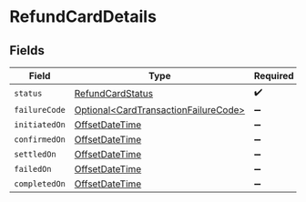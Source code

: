 # RefundCardDetails


## Fields

| Field                                                                                          | Type                                                                                           | Required                                                                                       | Description                                                                                    |
| ---------------------------------------------------------------------------------------------- | ---------------------------------------------------------------------------------------------- | ---------------------------------------------------------------------------------------------- | ---------------------------------------------------------------------------------------------- |
| `status`                                                                                       | [RefundCardStatus](../../models/components/RefundCardStatus.md)                                | :heavy_check_mark:                                                                             | N/A                                                                                            |
| `failureCode`                                                                                  | [Optional\<CardTransactionFailureCode>](../../models/components/CardTransactionFailureCode.md) | :heavy_minus_sign:                                                                             | N/A                                                                                            |
| `initiatedOn`                                                                                  | [OffsetDateTime](https://docs.oracle.com/javase/8/docs/api/java/time/OffsetDateTime.html)      | :heavy_minus_sign:                                                                             | N/A                                                                                            |
| `confirmedOn`                                                                                  | [OffsetDateTime](https://docs.oracle.com/javase/8/docs/api/java/time/OffsetDateTime.html)      | :heavy_minus_sign:                                                                             | N/A                                                                                            |
| `settledOn`                                                                                    | [OffsetDateTime](https://docs.oracle.com/javase/8/docs/api/java/time/OffsetDateTime.html)      | :heavy_minus_sign:                                                                             | N/A                                                                                            |
| `failedOn`                                                                                     | [OffsetDateTime](https://docs.oracle.com/javase/8/docs/api/java/time/OffsetDateTime.html)      | :heavy_minus_sign:                                                                             | N/A                                                                                            |
| `completedOn`                                                                                  | [OffsetDateTime](https://docs.oracle.com/javase/8/docs/api/java/time/OffsetDateTime.html)      | :heavy_minus_sign:                                                                             | N/A                                                                                            |